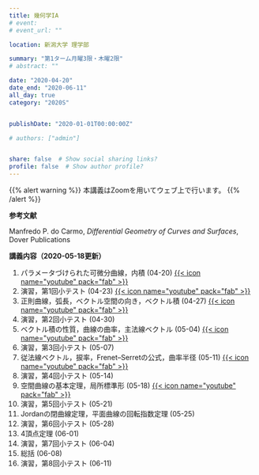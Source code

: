 ```yaml
---
title: 幾何学IA
# event: 
# event_url: ""

location: 新潟大学 理学部

summary: "第1ターム月曜3限・木曜2限"
# abstract: ""

date: "2020-04-20"
date_end: "2020-06-11"
all_day: true
category: "2020S"


publishDate: "2020-01-01T00:00:00Z"

# authors: ["admin"]


share: false  # Show social sharing links?
profile: false  # Show author profile?
---
```

{{% alert warning %}}
本講義はZoomを用いてウェブ上で行います。
{{% /alert %}}

**参考文献**

Manfredo P. do Carmo, *Differential Geometry of Curves and Surfaces*, Dover Publications

**講義内容（2020-05-18更新）**

1. パラメータづけられた可微分曲線，内積 (04-20)
	[{{< icon name="youtube" pack="fab" >}}](https://youtu.be/zNHWDN51UGw)
2. 演習，第1回小テスト (04-23)
	[{{< icon name="youtube" pack="fab" >}}](https://youtu.be/H4eZM4tqqvE)
3. 正則曲線，弧長，ベクトル空間の向き，ベクトル積 (04-27)
	[{{< icon name="youtube" pack="fab" >}}](https://youtu.be/6sbIZ0ZMx-c)
4. 演習，第2回小テスト (04-30)
5. ベクトル積の性質，曲線の曲率，主法線ベクトル (05-04)
	[{{< icon name="youtube" pack="fab" >}}](https://youtu.be/EMQr2Xx-ik8)
6. 演習，第3回小テスト (05-07)
7. 従法線ベクトル，捩率，Frenet–Serretの公式，曲率半径 (05-11)
	[{{< icon name="youtube" pack="fab" >}}](https://youtu.be/PfjMTS0TWH0)
8. 演習，第4回小テスト (05-14)
9. 空間曲線の基本定理，局所標準形 (05-18)
	[{{< icon name="youtube" pack="fab" >}}](https://youtu.be/NPJgLStyrO0)
10. 演習，第5回小テスト (05-21)
11. Jordanの閉曲線定理，平面曲線の回転指数定理 (05-25)
12. 演習，第6回小テスト (05-28)
13. 4頂点定理 (06-01)
14. 演習，第7回小テスト (06-04)
15. 総括 (06-08)
16. 演習，第8回小テスト (06-11)
